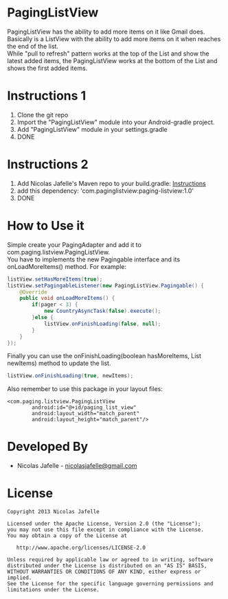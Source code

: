 PagingListView
==============

PagingListView has the ability to add more items on it like Gmail does. Basically is a ListView with the ability to add more items on it when reaches the end of the list.<br>
While "pull to refresh" pattern works at the top of the List and show the latest added items, the PagingListView works at the bottom of the List and shows the first added items.﻿


Instructions 1
============

1. Clone the git repo
2. Import the "PagingListView" module into your Android-gradle project.
3. Add "PagingListView" module in your settings.gradle
4. DONE


Instructions 2
============

1. Add Nicolas Jafelle's Maven repo to your build.gradle: <a href="https://github.com/nicolasjafelle/maven-repo">Instructions</a>
2. add this dependency: 'com.paginglistview:paging-listview:1.0'
3. DONE


How to Use it
================

Simple create your PagingAdapter and add it to com.paging.listview.PagingListView.<br>
You have to implements the new Pagingable interface and its onLoadMoreItems() method. For example:<br>
``` java
listView.setHasMoreItems(true);
listView.setPagingableListener(new PagingListView.Pagingable() {
	@Override
	public void onLoadMoreItems() {
		if(pager < 3) {
			new CountryAsyncTask(false).execute();
		}else {
			listView.onFinishLoading(false, null);
		}
	}
});
```

Finally you can use the onFinishLoading(boolean hasMoreItems, List newItems) method to update the list.
``` java
listView.onFinishLoading(true, newItems);
```
Also remember to use this package in your layout files: 

	<com.paging.listview.PagingListView
        	android:id="@+id/paging_list_view"
        	android:layout_width="match_parent"
        	android:layout_height="match_parent"/>


Developed By
================

* Nicolas Jafelle - <nicolasjafelle@gmail.com>


License
================

    Copyright 2013 Nicolas Jafelle

    Licensed under the Apache License, Version 2.0 (the "License");
    you may not use this file except in compliance with the License.
    You may obtain a copy of the License at

       http://www.apache.org/licenses/LICENSE-2.0

    Unless required by applicable law or agreed to in writing, software
    distributed under the License is distributed on an "AS IS" BASIS,
    WITHOUT WARRANTIES OR CONDITIONS OF ANY KIND, either express or implied.
    See the License for the specific language governing permissions and
    limitations under the License.
